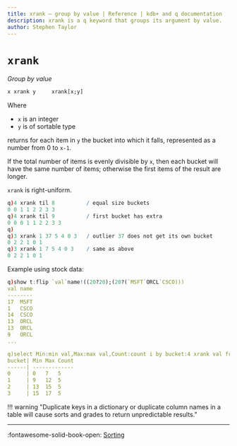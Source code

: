 ```yaml
---
title: xrank – group by value | Reference | kdb+ and q documentation
description: xrank is a q keyword that groups its argument by value.
author: Stephen Taylor
---
```

# `xrank`





_Group by value_

```txt
x xrank y     xrank[x;y]
```

Where

-   `x` is an integer
-   `y` is of sortable type

returns for each item in `y` the bucket into which it falls, represented as a number from 0 to `x-1`.

If the total number of items is evenly divisible by `x`, then each bucket will have the same number of items; otherwise the first items of the result are longer.

`xrank` is right-uniform.

```q
q)4 xrank til 8          / equal size buckets
0 0 1 1 2 2 3 3
q)4 xrank til 9          / first bucket has extra
0 0 0 1 1 2 2 3 3
q)
q)3 xrank 1 37 5 4 0 3   / outlier 37 does not get its own bucket
0 2 2 1 0 1
q)3 xrank 1 7 5 4 0 3    / same as above
0 2 2 1 0 1
```

Example using stock data:

```q
q)show t:flip `val`name!((20?20);(20?(`MSFT`ORCL`CSCO)))
val name
--------
17  MSFT
1   CSCO
14  CSCO
13  ORCL
13  ORCL
9   ORCL
...

q)select Min:min val,Max:max val,Count:count i by bucket:4 xrank val from t
bucket| Min Max Count
------| -------------
0     | 0   7   5
1     | 9   12  5
2     | 13  15  5
3     | 15  17  5
```

!!! warning "Duplicate keys in a dictionary or duplicate column names in a table will cause sorts and grades to return unpredictable results."


----
:fontawesome-solid-book-open:
[Sorting](../basics/sort.md)

